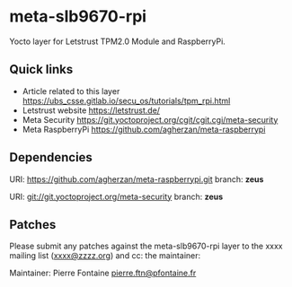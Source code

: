 # meta-slb9670-rpi

Yocto layer for Letstrust TPM2.0 Module and RaspberryPi.

## Quick links

* Article related to this layer <https://ubs_csse.gitlab.io/secu_os/tutorials/tpm_rpi.html>
* Letstrust website <https://letstrust.de/>
* Meta Security <https://git.yoctoproject.org/cgit/cgit.cgi/meta-security>
* Meta RaspberryPi <https://github.com/agherzan/meta-raspberrypi>

## Dependencies

  URI: <https://github.com/agherzan/meta-raspberrypi.git>
  branch: **zeus**

  URI: <git://git.yoctoproject.org/meta-security>
  branch: **zeus**

## Patches

Please submit any patches against the meta-slb9670-rpi layer to the xxxx mailing list (xxxx@zzzz.org)
and cc: the maintainer:

Maintainer: Pierre Fontaine <pierre.ftn@pfontaine.fr>
